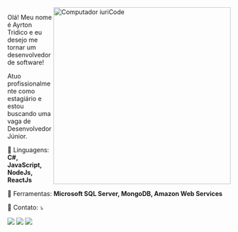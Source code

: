 <img src="https://raw.githubusercontent.com/MicaelliMedeiros/micaellimedeiros/master/image/computer-illustration.png" min-width="400px" max-width="400px" width="400px" align="right" alt="Computador iuriCode">

<p align="left"> 
  Olá! Meu nome é Ayrton Tridico e eu desejo me tornar um desenvolvedor de software!

Atuo profissionalmente como estagiário e estou buscando uma vaga de Desenvolvedor Júnior.
</p>

<p align="left">
  🦄 Linguagens: <strong>C#, JavaScript, NodeJs, ReactJs</strong>
</p>

<p align="left">
  💼 Ferramentas: <strong>Microsoft SQL Server, MongoDB, Amazon Web Services</strong>
</p>

<p align="left">
  💌 Contato: ⤵️
</p>

<p align="left">
  <a href="mailto:ayrtonftridico@gmail.com" alt="Gmail">
  <img src="https://img.shields.io/badge/-Gmail-FF0000?style=flat-square&labelColor=FF0000&logo=gmail&logoColor=white&link=ayrtonftridico@gmail.com" /></a>

  <a href="https://www.linkedin.com/in/ayrtontridico/" alt="Linkedin">
  <img src="https://img.shields.io/badge/-Linkedin-0e76a8?style=flat-square&logo=Linkedin&logoColor=white&link=https://www.linkedin.com/in/ayrtontridico/" /></a>

  <a href="https://api.whatsapp.com/send?phone=5511958621740" alt="WhatsApp">
  <img src="https://img.shields.io/badge/-WhatsApp-25d366?style=flat-square&labelColor=25d366&logo=whatsapp&logoColor=white&link=https://api.whatsapp.com/send?phone=5511958621740"/></a>

</p>  